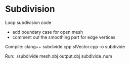 # Subdivision

Loop subdivision code
- add boundary case for open mesh
- comment out the smoothing part for edge vertices

Compile:
clang++ subdivide.cpp slVector.cpp -o subdivide

Run:
./subdivide mesh.obj output.obj subdivide_num
